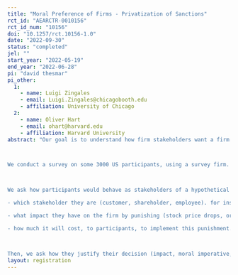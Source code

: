 ```yaml
---
title: "Moral Preference of Firms - Privatization of Sanctions"
rct_id: "AEARCTR-0010156"
rct_id_num: "10156"
doi: "10.1257/rct.10156-1.0"
date: "2022-09-30"
status: "completed"
jel: ""
start_year: "2022-05-19"
end_year: "2022-06-28"
pi: "david thesmar"
pi_other:
  1:
    - name: Luigi Zingales
    - email: Luigi.Zingales@chicagobooth.edu
    - affiliation: University of Chicago
  2:
    - name: Oliver Hart
    - email: ohart@harvard.edu
    - affiliation: Harvard University
abstract: "Our goal is to understand how firm stakeholders want a firm to behave when it is in a position to sanction a sovereign. do they think this is not the company's role to do this? do they think the company should participate to the sanction? how much of their own wealth are they willing to sacrifice for this? do they care about impact?

We conduct a survey on some 3000 US participants, using a survey firm.

We ask how participants would behave as stakeholders of a hypothetical firm. This firm has sizable operations in Russia. In the midst of the war with Ukraine, this hypothetical firm decides to not exit from Russia. Participants are asked whether they are willing to punish the firm as stakeholders. We randomize:
- which stakeholder they are (customer, shareholder, employee). for instance, employees can quit, shareholders can sell their shares, customers can boycott
- what impact they have on the firm by punishing (stock price drops, or not; firm loses on customer, or not, etc.)
- how much it will cost, to participants, to implement this punishment. 

Then, we ask how they justify their decision (impact, moral imperative, etc), and information on socio-demographics, on moral values they adhere to, political stance, etc."
layout: registration
---
```


